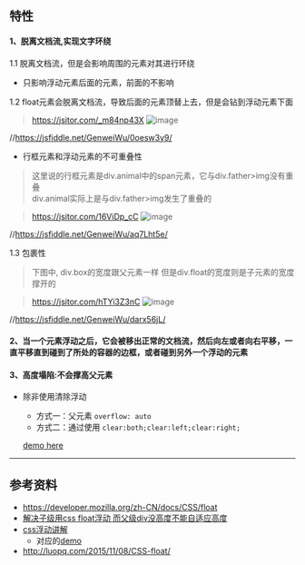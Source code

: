 

## 特性

#### 1、脱离文档流,实现文字环绕

1.1 脱离文档流，但是会影响周围的元素对其进行环绕
 - 只影响浮动元素后面的元素，前面的不影响

1.2 float元素会脱离文档流，导致后面的元素顶替上去，但是会钻到浮动元素下面
> https://jsitor.com/_m84np43X
![image](https://user-images.githubusercontent.com/16630659/76529413-36384a80-64ad-11ea-96ea-737f9835e209.png)

//https://jsfiddle.net/GenweiWu/0oesw3y9/


- 行框元素和浮动元素的不可重叠性
> 这里说的行框元素是div.animal中的span元素，它与div.father>img没有重叠  
> div.animal实际上是与div.father>img发生了重叠的

> https://jsitor.com/16ViDp_cC
![image](https://user-images.githubusercontent.com/16630659/76531592-63d2c300-64b0-11ea-8fd8-f2a78137fe27.png)


//https://jsfiddle.net/GenweiWu/aq7Lht5e/
 
1.3 包裹性 
 
> 下图中, div.box的宽度跟父元素一样
> 但是div.float的宽度则是子元素的宽度撑开的

> https://jsitor.com/hTYi3Z3nC
![image](https://user-images.githubusercontent.com/16630659/76532251-523deb00-64b1-11ea-84c3-c9bf6364565f.png)

 //https://jsfiddle.net/GenweiWu/darx56jL/


#### 2、当一个元素浮动之后，它会被移出正常的文档流，然后向左或者向右平移，一直平移直到碰到了所处的容器的边框，或者碰到另外一个浮动的元素
 
#### 3、高度塌陷:不会撑高父元素
 - 除非使用清除浮动
     - 方式一：父元素 `overflow: auto` 
     - 方式二：通过使用 `clear:both;clear:left;clear:right;`
     
   [demo here](https://jsfiddle.net/GenweiWu/0oesw3y9/)      

---
## 参考资料  
- https://developer.mozilla.org/zh-CN/docs/CSS/float  
- [解决子级用css float浮动 而父级div没高度不能自适应高度](http://www.divcss5.com/jiqiao/j612.shtml)  
- [css浮动讲解](https://www.cnblogs.com/iyangyuan/archive/2013/03/27/2983813.html)  
    - 对应的[demo](https://jsfiddle.net/GenweiWu/8fa3nxmc/)
- http://luopq.com/2015/11/08/CSS-float/
